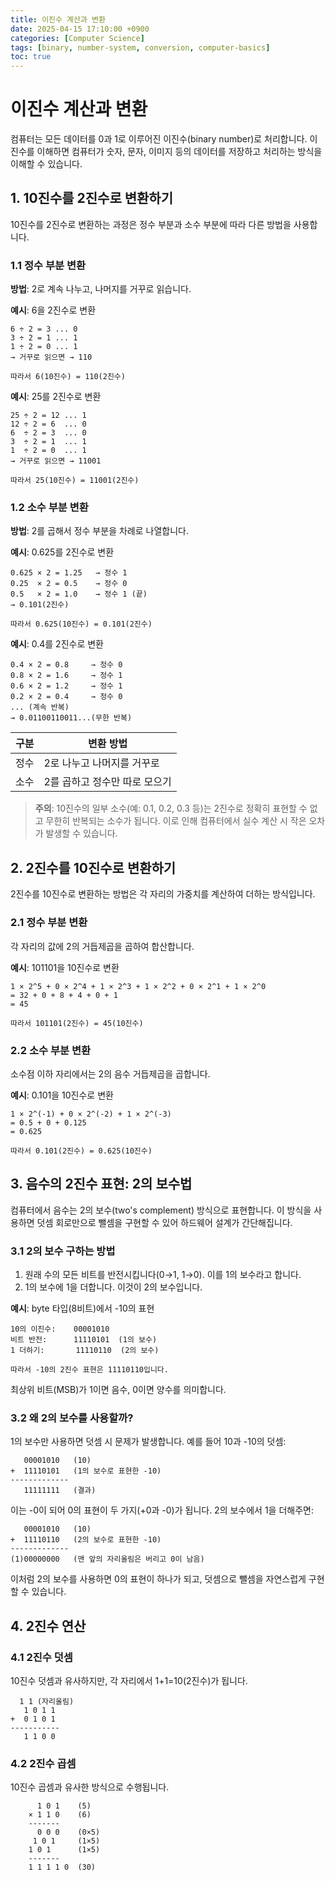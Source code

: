 ```yaml
---
title: 이진수 계산과 변환
date: 2025-04-15 17:10:00 +0900
categories: [Computer Science]
tags: [binary, number-system, conversion, computer-basics]
toc: true
---
```


# 이진수 계산과 변환

컴퓨터는 모든 데이터를 0과 1로 이루어진 이진수(binary number)로 처리합니다. 이진수를 이해하면 컴퓨터가 숫자, 문자, 이미지 등의 데이터를 저장하고 처리하는 방식을 이해할 수 있습니다.

## 1. 10진수를 2진수로 변환하기

10진수를 2진수로 변환하는 과정은 정수 부분과 소수 부분에 따라 다른 방법을 사용합니다.

### 1.1 정수 부분 변환

**방법**: 2로 계속 나누고, 나머지를 거꾸로 읽습니다.

**예시**: 6을 2진수로 변환
```
6 ÷ 2 = 3 ... 0  
3 ÷ 2 = 1 ... 1  
1 ÷ 2 = 0 ... 1  
→ 거꾸로 읽으면 → 110

따라서 6(10진수) = 110(2진수)
```

**예시**: 25를 2진수로 변환
```
25 ÷ 2 = 12 ... 1
12 ÷ 2 = 6  ... 0
6  ÷ 2 = 3  ... 0
3  ÷ 2 = 1  ... 1
1  ÷ 2 = 0  ... 1
→ 거꾸로 읽으면 → 11001

따라서 25(10진수) = 11001(2진수)
```

### 1.2 소수 부분 변환

**방법**: 2를 곱해서 정수 부분을 차례로 나열합니다.

**예시**: 0.625를 2진수로 변환
```
0.625 × 2 = 1.25   → 정수 1 
0.25  × 2 = 0.5    → 정수 0 
0.5   × 2 = 1.0    → 정수 1 (끝)
→ 0.101(2진수)

따라서 0.625(10진수) = 0.101(2진수)
```

**예시**: 0.4를 2진수로 변환
```
0.4 × 2 = 0.8     → 정수 0
0.8 × 2 = 1.6     → 정수 1
0.6 × 2 = 1.2     → 정수 1
0.2 × 2 = 0.4     → 정수 0
... (계속 반복)
→ 0.01100110011...(무한 반복)
```

| 구분 | 변환 방법 |
|------|-----------|
| 정수 | 2로 나누고 나머지를 거꾸로 |
| 소수 | 2를 곱하고 정수만 따로 모으기 |

> **주의**: 10진수의 일부 소수(예: 0.1, 0.2, 0.3 등)는 2진수로 정확히 표현할 수 없고 무한히 반복되는 소수가 됩니다. 이로 인해 컴퓨터에서 실수 계산 시 작은 오차가 발생할 수 있습니다.

## 2. 2진수를 10진수로 변환하기

2진수를 10진수로 변환하는 방법은 각 자리의 가중치를 계산하여 더하는 방식입니다.

### 2.1 정수 부분 변환

각 자리의 값에 2의 거듭제곱을 곱하여 합산합니다.

**예시**: 101101을 10진수로 변환
```
1 × 2^5 + 0 × 2^4 + 1 × 2^3 + 1 × 2^2 + 0 × 2^1 + 1 × 2^0
= 32 + 0 + 8 + 4 + 0 + 1
= 45

따라서 101101(2진수) = 45(10진수)
```

### 2.2 소수 부분 변환

소수점 이하 자리에서는 2의 음수 거듭제곱을 곱합니다.

**예시**: 0.101을 10진수로 변환
```
1 × 2^(-1) + 0 × 2^(-2) + 1 × 2^(-3)
= 0.5 + 0 + 0.125
= 0.625

따라서 0.101(2진수) = 0.625(10진수)
```

## 3. 음수의 2진수 표현: 2의 보수법

컴퓨터에서 음수는 2의 보수(two's complement) 방식으로 표현합니다. 이 방식을 사용하면 덧셈 회로만으로 뺄셈을 구현할 수 있어 하드웨어 설계가 간단해집니다.

### 3.1 2의 보수 구하는 방법

1. 원래 수의 모든 비트를 반전시킵니다(0→1, 1→0). 이를 1의 보수라고 합니다.
2. 1의 보수에 1을 더합니다. 이것이 2의 보수입니다.

**예시**: byte 타입(8비트)에서 -10의 표현
```
10의 이진수:    00001010
비트 반전:      11110101  (1의 보수)
1 더하기:       11110110  (2의 보수)

따라서 -10의 2진수 표현은 11110110입니다.
```

최상위 비트(MSB)가 1이면 음수, 0이면 양수를 의미합니다.

### 3.2 왜 2의 보수를 사용할까?

1의 보수만 사용하면 덧셈 시 문제가 발생합니다. 예를 들어 10과 -10의 덧셈:

```
   00001010   (10)
+  11110101   (1의 보수로 표현한 -10)
-------------
   11111111   (결과)
```

이는 -0이 되어 0의 표현이 두 가지(+0과 -0)가 됩니다. 2의 보수에서 1을 더해주면:

```
   00001010   (10)
+  11110110   (2의 보수로 표현한 -10)
-------------
(1)00000000   (맨 앞의 자리올림은 버리고 0이 남음)
```

이처럼 2의 보수를 사용하면 0의 표현이 하나가 되고, 덧셈으로 뺄셈을 자연스럽게 구현할 수 있습니다.

## 4. 2진수 연산

### 4.1 2진수 덧셈

10진수 덧셈과 유사하지만, 각 자리에서 1+1=10(2진수)가 됩니다.

```
  1 1 (자리올림)
   1 0 1 1
+  0 1 0 1
-----------
   1 1 0 0
```

### 4.2 2진수 곱셈

10진수 곱셈과 유사한 방식으로 수행됩니다.

```
      1 0 1    (5)
    × 1 1 0    (6)
    -------
      0 0 0    (0×5)
     1 0 1     (1×5)
    1 0 1      (1×5)
    -------
    1 1 1 1 0  (30)
```

